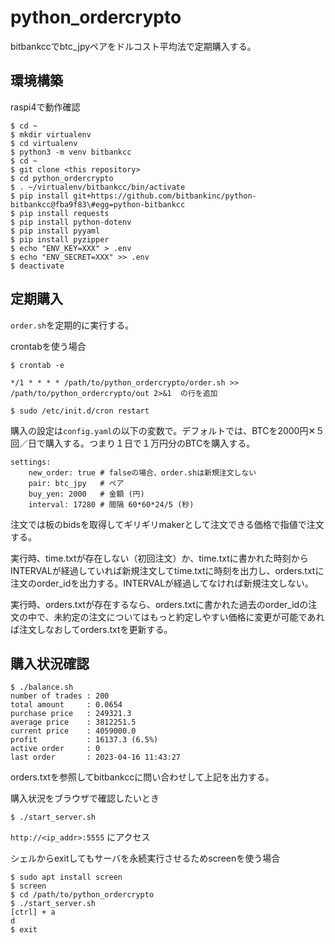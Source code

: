 # python_ordercrypto

bitbankccでbtc_jpyペアをドルコスト平均法で定期購入する。

## 環境構築

raspi4で動作確認

    $ cd ~
    $ mkdir virtualenv
    $ cd virtualenv
    $ python3 -m venv bitbankcc
    $ cd ~
    $ git clone <this repository>
    $ cd python_ordercrypto
    $ . ~/virtualenv/bitbankcc/bin/activate
    $ pip install git+https://github.com/bitbankinc/python-bitbankcc@fba9f83\#egg=python-bitbankcc
    $ pip install requests
    $ pip install python-dotenv
    $ pip install pyyaml
    $ pip install pyzipper
    $ echo "ENV_KEY=XXX" > .env
    $ echo "ENV_SECRET=XXX" >> .env
    $ deactivate
    
## 定期購入

`order.sh`を定期的に実行する。

crontabを使う場合

    $ crontab -e
    
    */1 * * * * /path/to/python_ordercrypto/order.sh >> /path/to/python_ordercrypto/out 2>&1  の行を追加
    
    $ sudo /etc/init.d/cron restart

購入の設定は`config.yaml`の以下の変数で。デフォルトでは、BTCを2000円✕５回／日で購入する。つまり１日で１万円分のBTCを購入する。

    settings:
        new_order: true # falseの場合、order.shは新規注文しない
        pair: btc_jpy   # ペア
        buy_yen: 2000   # 金額 (円)
        interval: 17280 # 間隔 60*60*24/5 (秒)

注文では板のbidsを取得してギリギリmakerとして注文できる価格で指値で注文する。

実行時、time.txtが存在しない（初回注文）か、time.txtに書かれた時刻からINTERVALが経過していれば新規注文してtime.txtに時刻を出力し、orders.txtに注文のorder_idを出力する。INTERVALが経過してなければ新規注文しない。

実行時、orders.txtが存在するなら、orders.txtに書かれた過去のorder_idの注文の中で、未約定の注文についてはもっと約定しやすい価格に変更が可能であれば注文しなおしてorders.txtを更新する。


## 購入状況確認

    $ ./balance.sh
    number of trades : 200
    total amount     : 0.0654
    purchase price   : 249321.3
    average price    : 3812251.5
    current price    : 4059000.0
    profit           : 16137.3 (6.5%)
    active order     : 0
    last order       : 2023-04-16 11:43:27

orders.txtを参照してbitbankccに問い合わせして上記を出力する。

購入状況をブラウザで確認したいとき

    $ ./start_server.sh
    
`http://<ip_addr>:5555` にアクセス

シェルからexitしてもサーバを永続実行させるためscreenを使う場合

    $ sudo apt install screen
    $ screen
    $ cd /path/to/python_ordercrypto
    $ ./start_server.sh
    [ctrl] + a
    d
    $ exit
    
